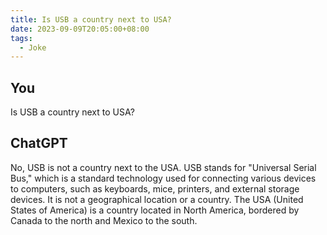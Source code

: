```yaml
---
title: Is USB a country next to USA?
date: 2023-09-09T20:05:00+08:00
tags:
  - Joke
---
```

## You
Is USB a country next to USA?

## ChatGPT
No, USB is not a country next to the USA. USB stands for "Universal Serial Bus," which is a standard technology used for connecting various devices to computers, such as keyboards, mice, printers, and external storage devices. It is not a geographical location or a country. The USA (United States of America) is a country located in North America, bordered by Canada to the north and Mexico to the south.